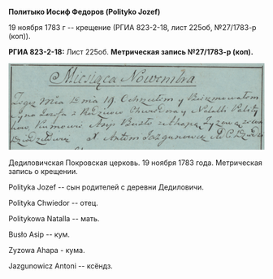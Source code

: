 **Политыко Иосиф Федоров (Polityko Jozef)**

19 ноября 1783 г -- крещение (РГИА 823-2-18, лист 225об, №27/1783-р
(коп)).

**РГИА 823-2-18:** Лист 225об. **Метрическая запись №27/1783-р (коп).**

![](./media/2c92d2cd5a0f757df0509c497e8cd309f6923861.png)

Дедиловичская Покровская церковь. 19 ноября 1783 года. Метрическая
запись о крещении.

Polityka Jozef -- сын родителей с деревни Дедиловичи.

Polityka Chwiedor -- отец.

Politykowa Natalla -- мать.

Busło Asip -- кум.

Zyzowa Ahapa - кума.

Jazgunowicz Antoni -- ксёндз.
